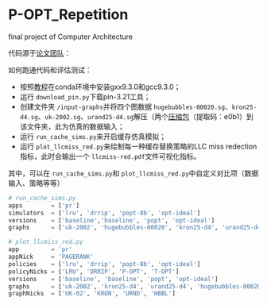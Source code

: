 # P-OPT_Repetition
final project of Computer Architecture

代码源于[论文团队](https://github.com/CMUAbstract/POPT-CacheSim-HPCA21)：

如何跑通代码和评估测试：

* 按照[教程](https://tiandiyijian.top/posts/conda%E5%AE%89%E8%A3%85gcc%E5%92%8Cg++/)在conda环境中安装gxx9.3.0和gcc9.3.0；
* 运行 `download_pin.py`下载pin-3.21工具；
* 创建文件夹 `/input-graphs`并将四个图数据 `hugebubbles-00020.sg`、`kron25-d4.sg`、`uk-2002.sg`、`urand25-d4.sg`解压（两个[压缩包](https://pan.baidu.com/s/1Bpw7OXjlXVn92TzeYNKG7A?pwd=e0b1 
)（提取码：e0b1）到该文件夹，此为仿真的数据输入；
* 运行 `run_cache_sims.py`来开启缓存仿真模拟；
* 运行 `plot_llcmiss_red.py`来绘制每一种缓存替换策略的LLC miss redection指标，此时会输出一个 `llcmiss-red.pdf`文件可视化指标。

其中，可以在 `run_cache_sims.py`和 `plot_llcmiss_red.py`中自定义对比项（数据输入、策略等等）

```python
# run_cache_sims.py
apps        = ['pr']
simulators  = ['lru', 'drrip', 'popt-8b', 'opt-ideal']
versions    = ['baseline','baseline', 'popt', 'opt-ideal']
graphs      = ['uk-2002', 'hugebubbles-00020', 'kron25-d4', 'urand25-d4']
```

```python
# plot_llcmiss_red.py
app         = 'pr'
appNick     = 'PAGERANK'
policies    = ['lru', 'drrip', 'popt-8b', 'opt-ideal']
policyNicks = ['LRU', 'DRRIP', 'P-OPT', 'T-OPT']
versions    = ['baseline', 'baseline', 'popt', 'opt-ideal']
graphs      = ['uk-2002', 'kron25-d4', 'urand25-d4', 'hugebubbles-00020']
graphNicks  = ['UK-02', 'KRON', 'URND', 'HBBL']
```